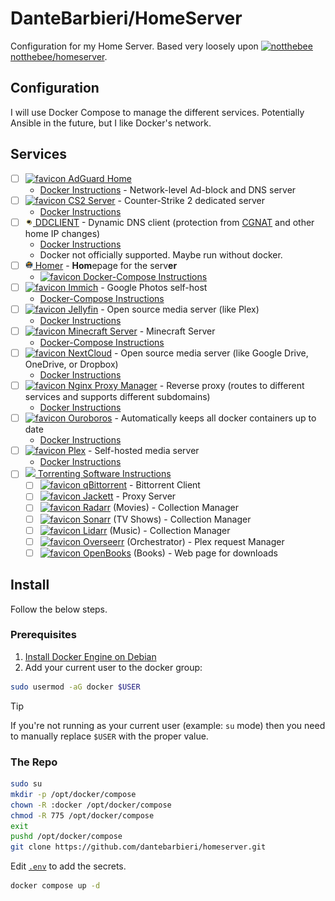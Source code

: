 # DanteBarbieri/HomeServer

Configuration for my Home Server. Based very loosely upon [<img src="https://avatars.githubusercontent.com/u/30384331" alt="notthebee" height="12"/> notthebee/homeserver](https://github.com/notthebee/homeserver).

## Configuration

I will use Docker Compose to manage the different services. Potentially Ansible in the future, but I like Docker's network.

## Services

- [ ] [<img src="https://st.agrd.eu/favicons/adguard/favicon.ico" alt="favicon" height="12"/> AdGuard Home](https://adguard.com/en/adguard-home/overview.html)
  - [Docker Instructions](https://github.com/AdguardTeam/AdGuardHome/wiki/Docker) - Network-level Ad-block and DNS server
- [ ] [<img src="https://static.wikia.nocookie.net/logopedia/images/4/49/Counter-Strike_2_%28Icon%29.png/revision/latest?cb=20230330015359" alt="favicon" height="12"/> CS2 Server](https://developer.valvesoftware.com/wiki/Counter-Strike_2/Dedicated_Servers) - Counter-Strike 2 dedicated server
  - [Docker Instructions](https://github.com/joedwards32/CS2)
- [ ] [<img src="https://raw.githubusercontent.com/linuxserver/docker-templates/master/linuxserver.io/img/ddclient-logo.png" alt="favicon" height="12"/> DDCLIENT](https://github.com/ddclient/ddclient) - Dynamic DNS client (protection from [CGNAT](https://en.wikipedia.org/wiki/Carrier-grade_NAT) and other home IP changes)
  - [Docker Instructions](https://github.com/linuxserver/docker-ddclient)
  - Docker not officially supported. Maybe run without docker.
- [ ] [<img src="https://raw.githubusercontent.com/bastienwirtz/homer/main/public/logo.png" alt="favicon" height="12"/> Homer](https://github.com/bastienwirtz/homer) - **Hom**epage for the serv**er**
  - [<img src="https://yt3.googleusercontent.com/ytc/AIdro_kPmbjvdbonj03XjDq5DI5Ottdvtv-S36ylF_d4UA=s176-c-k-c0x00ffffff-no-rj" alt="favicon" height="12"/> Docker-Compose Instructions](https://www.youtube.com/watch?v=f5jNJDaztqk)
- [ ] [<img src="https://immich.app/img/favicon.png" alt="favicon" height="12"/> Immich](https://immich.app/) - Google Photos self-host
  - [Docker-Compose Instructions](https://immich.app/docs/install/docker-compose)
- [ ] [<img src="https://jellyfin.org/images/favicon.ico" alt="favicon" height="12"/> Jellyfin](https://jellyfin.org/) - Open source media server (like Plex)
  - [Docker Instructions](https://jellyfin.org/downloads/docker)
- [ ] [<img src="https://cdn.icon-icons.com/icons2/2699/PNG/512/minecraft_logo_icon_168974.png" alt="favicon" height="12"/> Minecraft Server](https://github.com/itzg/docker-minecraft-server) - Minecraft Server
  - [Docker-Compose Instructions](https://docker-minecraft-server.readthedocs.io/en/latest/#using-docker-compose)
- [ ] [<img src="https://nextcloud.com/c/uploads/2022/03/favicon.png" alt="favicon" height="12"/> NextCloud](https://nextcloud.com/) - Open source media server (like Google Drive, OneDrive, or Dropbox)
  - [Docker Instructions](https://github.com/nextcloud/all-in-one)
- [ ] [<img src="https://nginxproxymanager.com/icon.png" alt="favicon" height="12"/> Nginx Proxy Manager](https://nginxproxymanager.com/) - Reverse proxy (routes to different services and supports different subdomains)
  - [Docker Instructions](https://nginxproxymanager.com/guide/#quick-setup)
- [ ] [<img src="https://avatars.githubusercontent.com/u/46544832" alt="favicon" height="12"/> Ouroboros](https://github.com/pyouroboros/ouroboros) - Automatically keeps all docker containers up to date
  - [Docker Instructions](https://github.com/pyouroboros/ouroboros?tab=readme-ov-file#docker)
- [ ] [<img src="https://www.plex.tv/wp-content/themes/plex/assets/img/favicons/favicon.ico" alt="favicon" height="12"/> Plex](https://www.plex.tv/) - Self-hosted media server
  - [Docker Instructions](https://github.com/plexinc/pms-docker)
- [ ] [<img src="https://res.cloudinary.com/practicaldev/image/fetch/s--E8ak4Hr1--/c_limit,f_auto,fl_progressive,q_auto,w_32/https://dev-to.s3.us-east-2.amazonaws.com/favicon.ico" height="12"/> Torrenting Software Instructions](https://dev.to/rafaelmagalhaes/home-media-server-with-plex-sonarr-radarr-qbitorrent-and-overseerr-2a84)
  - [ ] [<img src="https://www.qbittorrent.org/favicon.ico" alt="favicon" height="12"/> qBittorrent](https://www.qbittorrent.org/) - Bittorrent Client
  - [ ] [<img src="https://cdn-icons-png.flaticon.com/512/3531/3531671.png" alt="favicon" height="12"/> Jackett](https://github.com/Jackett/Jackett) - Proxy Server
  - [ ] [<img src="https://radarr.video/img/favicon.ico" alt="favicon" height="12"/> Radarr](https://radarr.video/) (Movies) - Collection Manager
  - [ ] [<img src="https://sonarr.tv/img/favicon.ico" alt="favicon" height="12"/> Sonarr](https://sonarr.tv/) (TV Shows) - Collection Manager
  - [ ] [<img src="https://lidarr.audio/img/favicon.ico" alt="favicon" height="12"/> Lidarr](https://lidarr.audio/) (Music) - Collection Manager
  - [ ] [<img src="https://overseerr.dev/os_logo_filled.svg" alt="favicon" height="12"/> Overseerr](https://overseerr.dev) (Orchestrator) - Plex request Manager
  - [ ] [<img src="https://cdn-icons-png.flaticon.com/256/864/864685.png" alt="favicon" height="12"/> OpenBooks](https://github.com/evan-buss/openbooks) (Books) - Web page for downloads

## Install

Follow the below steps.

### Prerequisites

1. [Install Docker Engine on Debian](https://docs.docker.com/engine/install/debian/)
2. Add your current user to the docker group:

```bash
sudo usermod -aG docker $USER
```

> [!TIP]
> If you're not running as your current user (example: `su` mode) then you need to manually replace `$USER` with the proper value.

### The Repo

```bash
sudo su
mkdir -p /opt/docker/compose
chown -R :docker /opt/docker/compose
chmod -R 775 /opt/docker/compose
exit
pushd /opt/docker/compose
git clone https://github.com/dantebarbieri/homeserver.git
```

Edit [`.env`](.env) to add the secrets.

```bash
docker compose up -d
```
